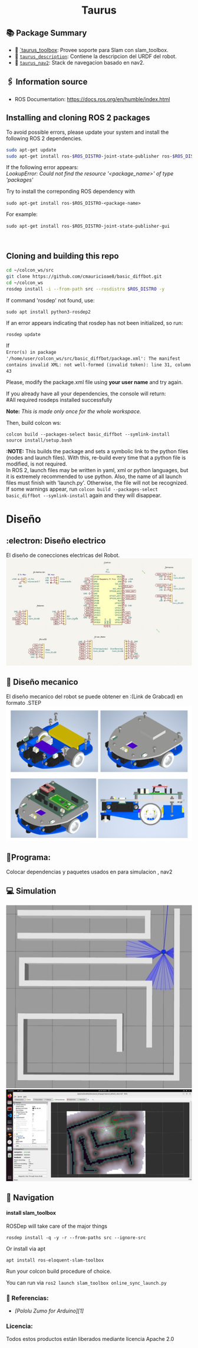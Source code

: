 <div align="center">

  # Taurus
</div>

## :books: Package Summary

- :rocket: [`taurus_toolbox](./taurus_toolbox): Provee soporte para Slam con slam_toolbox.
- :robot: [`taurus_description`](./taurus_description): Contiene la descripcion del URDF del robot.
- :ledger: [`taurus_nav2`](./taurus_nav2): Stack de navegacion basado en nav2.

## :paperclips: Information source
- ROS Documentation: https://docs.ros.org/en/humble/index.html

## Installing and cloning ROS 2 packages

To avoid possible errors, please update your system and install the following ROS 2 dependencies.

```bash
sudo apt-get update
sudo apt-get install ros-$ROS_DISTRO-joint-state-publisher ros-$ROS_DISTRO-xacro ros-$ROS_DISTRO-joint-state-publisher-gui ros-$ROS_DISTRO-tf2-* ros-$ROS_DISTRO-gazebo-* ros-$ROS_DISTRO-rviz-default-plugins
```

If the following error appears:<br>
_LookupError: Could not find the resource '<package_name>' of type 'packages'_

Try to install the correponding ROS dependency with

`sudo apt-get install ros-$ROS_DISTRO-<package-name>`

For example:

`sudo apt-get install ros-$ROS_DISTRO-joint-state-publisher-gui`

<br>


## Cloning and building this repo

```bash
cd ~/colcon_ws/src
git clone https://github.com/cmauricioae8/basic_diffbot.git
cd ~/colcon_ws
rosdep install -i --from-path src --rosdistro $ROS_DISTRO -y
```

If command 'rosdep' not found, use:

```
sudo apt install python3-rosdep2
```

If an error appears indicating that rosdep has not been initialized, so run:
```
rosdep update
```

If <br>
`Error(s) in package '/home/user/colcon_ws/src/basic_diffbot/package.xml':
The manifest contains invalid XML:
not well-formed (invalid token): line 31, column 43`
<br>

Please, modify the package.xml file using **your user name** and try again.


If you already have all your dependencies, the console will return:<br>
#All required rosdeps installed successfully

**Note:** _This is made only once for the whole workspace._

Then, build colcon ws:
```
colcon build --packages-select basic_diffbot --symlink-install
source install/setup.bash
```

**:NOTE:** This builds the package and sets a symbolic link to the python files (nodes and launch files). With this, re-build every time that a python file is modified, is not required.<br>
In ROS 2, launch files may be written in yaml, xml or python languages, but it is extremely recommended to use python. Also, the name of all launch files must finish with 'launch.py'. Otherwise, the file will not be recognized.<br>
If some warnings appear, run `colcon build --packages-select basic_diffbot --symlink-install` again and they will disappear.


#  Diseño
## :electron: Diseño electrico
El diseño de conecciones electricas del Robot.
![Diseño electrico](https://github.com/Rvjacome/Taurus/blob/main/Imagenes/Schematic.jpeg)

## :mechanical_arm: Diseño mecanico
El diseño mecanico del robot se puede obtener en :(Link de Grabcad) en formato .STEP
![ensamblado](https://github.com/Rvjacome/Taurus/blob/main/Imagenes/Robot.jpeg)

## :rocket:Programa:
Colocar dependencias y paquetes usados en para simulacion , nav2


## :computer: Simulation
![gazebo](https://github.com/Rvjacome/Taurus/blob/main/Imagenes/gazebo.jpeg)
![nav2](https://github.com/Rvjacome/Taurus/blob/main/Imagenes/nav2.png)

## :compass: Navigation
#### install slam_toolbox

ROSDep will take care of the major things

```
rosdep install -q -y -r --from-paths src --ignore-src
```

Or install via apt

```
apt install ros-eloquent-slam-toolbox
```

Run your colcon build procedure of choice.

You can run via `ros2 launch slam_toolbox online_sync_launch.py`
### :star2: Referencias:

* *[Pololu Zumo for Arduino][1]*


### Licencia:
Todos estos productos están liberados mediante licencia Apache 2.0

